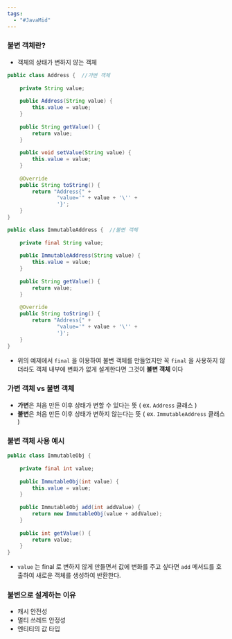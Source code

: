 ```yaml
---
tags:
  - "#JavaMid"
---
```


### 불변 객체란?
- 객체의 상태가 변하지 않는 객체
```java
public class Address {  //가변 객체
  
    private String value;  
  
    public Address(String value) {  
        this.value = value;  
    }  
  
    public String getValue() {  
        return value;  
    }  
  
    public void setValue(String value) {  
        this.value = value;  
    }  
  
    @Override  
    public String toString() {  
        return "Address{" +  
                "value='" + value + '\'' +  
                '}';  
    }  
}
```

```java
public class ImmutableAddress {  //불변 객체
  
    private final String value;  
  
    public ImmutableAddress(String value) {  
        this.value = value;  
    }  
  
    public String getValue() {  
        return value;  
    }  
  
    @Override  
    public String toString() {  
        return "Address{" +  
                "value='" + value + '\'' +  
                '}';  
    }  
}
```

- 위의 예제에서 `final` 을 이용하여 불변 객체를 만들었지만 꼭 `final` 을 사용하지 않더라도 객체 내부에 변화가 없게 설계한다면 그것이 **불변 객체** 이다
### 가변 객체 vs 불변 객체
- **가변**은 처음 만든 이후 상태가 변할 수 있다는 뜻 ( ex. `Address` 클래스 )
- **불변**은 처음 만든 이후 상태가 변하지 않는다는 뜻 ( ex. `ImmutableAddress` 클래스 )

### 불변 객체 사용 예시
```java
public class ImmutableObj {  
  
    private final int value;  
  
    public ImmutableObj(int value) {  
        this.value = value;  
    }  
  
    public ImmutableObj add(int addValue) {  
        return new ImmutableObj(value + addValue);  
    }  
  
    public int getValue() {  
        return value;  
    }  
}
```
- `value` 는 final 로 변하지 않게 만들면서 값에 변화를 주고 싶다면 `add` 메서드를 호출하여 새로운 객체를 생성하여 반환한다.

### 불변으로 설계하는 이유
- 캐시 안전성
- 멀티 쓰레드 안정성
- 엔티티의 값 타입
